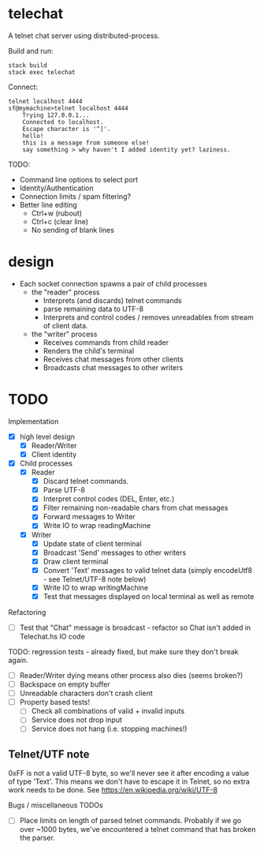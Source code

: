 # telechat

A telnet chat server using distributed-process.

Build and run:

    stack build
    stack exec telechat

Connect:

    telnet localhost 4444
    sf@mymachine>telnet localhost 4444
		Trying 127.0.0.1...
		Connected to localhost.
		Escape character is '^]'.
		hello!
		this is a message from someone else!
		say something > why haven't I added identity yet? laziness.

TODO:

* Command line options to select port
* Identity/Authentication
* Connection limits / spam filtering?
* Better line editing
	- Ctrl+w (rubout)
	- Ctrl+c (clear line)
	- No sending of blank lines

# design

* Each socket connection spawns a pair of child processes
  * the "reader" process
    - Interprets (and discards) telnet commands
    - parse remaining data to UTF-8
    - Interprets and control codes / removes unreadables from
      stream of client data.
  * the "writer" process
    - Receives commands from child reader
    - Renders the child's terminal
    - Receives chat messages from other clients
    - Broadcasts chat messages to other writers

# TODO

Implementation

- [x] high level design
  - [x] Reader/Writer
  - [x] Client identity
- [x] Child processes
  * [x] Reader
    - [x] Discard telnet commands.
    - [x] Parse UTF-8
    - [x] Interpret control codes (DEL, Enter, etc.)
    - [x] Filter remaining non-readable chars from chat messages
    - [x] Forward messages to Writer
    - [x] Write IO to wrap readingMachine
  * [x] Writer
    - [x] Update state of client terminal
    - [x] Broadcast 'Send' messages to other writers
    - [x] Draw client terminal
    - [x] Convert 'Text' messages to valid telnet data (simply encodeUtf8 - see
          Telnet/UTF-8 note below)
    - [x] Write IO to wrap writingMachine
    - [x] Test that messages displayed on local terminal as well as remote

Refactoring

- [ ] Test that "Chat" message is broadcast - refactor so Chat isn't added
      in Telechat.hs IO code

TODO: regression tests - already fixed, but make sure they don't break again.

- [ ] Reader/Writer dying means other process also dies (seems broken?)
- [ ] Backspace on empty buffer
- [ ] Unreadable characters don't crash client
- [ ] Property based tests!
  - [ ] Check all combinations of valid + invalid inputs
  - [ ] Service does not drop input
  - [ ] Service does not hang (i.e. stopping machines!)

## Telnet/UTF note

0xFF is not a valid UTF-8 byte, so we'll never see it after encoding a value of
type 'Text'. This means we don't have to escape it in Telnet, so no extra work
needs to be done. See https://en.wikipedia.org/wiki/UTF-8

Bugs / miscellaneous TODOs

- [ ] Place limits on length of parsed telnet commands.
      Probably if we go over ~1000 bytes, we've encountered
      a telnet command that has broken the parser.
